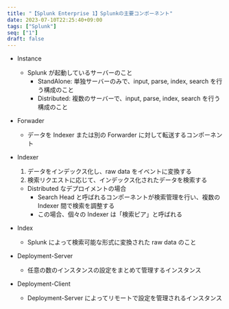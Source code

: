 ```yaml
---
title: "【Splunk Enterprise 1】Splunkの主要コンポーネント"
date: 2023-07-10T22:25:40+09:00
tags: ["Splunk"]
seq: ["1"]
draft: false
---
```


- Instance 
  - Splunk が起動しているサーバーのこと
    - StandAlone: 単独サーバーのみで、input, parse, index, search を行う構成のこと
    - Distributed: 複数のサーバーで、input, parse, index, search を行う構成のこと

- Forwader
  - データを Indexer または別の Forwarder に対して転送するコンポーネント
- Indexer
  1. データをインデックス化し、raw data をイベントに変換する
  2. 検索リクエストに応じて、インデックス化されたデータを検索する
  - Distributed なデプロイメントの場合
    - Search Head と呼ばれるコンポーネントが検索管理を行い、複数の Indexer 間で検索を調整する
    - この場合、個々の Indexer は「検索ピア」と呼ばれる
- Index
  - Splunk によって検索可能な形式に変換された raw data のこと
- Deployment-Server
  - 任意の数のインスタンスの設定をまとめて管理するインスタンス
- Deployment-Client
  - Deployment-Server によってリモートで設定を管理されるインスタンス